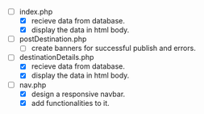 - [ ] index.php
    - [x] recieve data from database.
    - [x] display the data in html body.
- [ ] postDestination.php    
    - [ ] create banners for successful publish and errors.
- [ ] destinationDetails.php
    - [x] recieve data from database.
    - [x] display the data in html body.
- [ ] nav.php
    - [x] design a responsive navbar.
    - [x] add functionalities to it.
